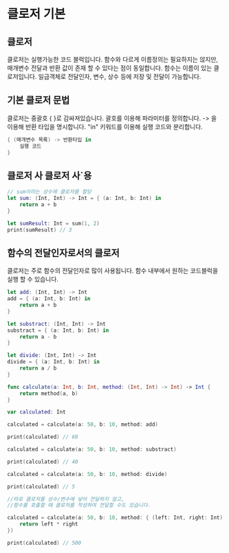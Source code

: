 # 클로저 기본
## 클로저

클로저는 실행가능한 코드 블럭입니다.
함수와 다르게 이름정의는 필요하지는 않지만, 매개변수 전달과 반환 값이 존재 할 수 있다는 점이 동일합니다.
함수는 이름이 있는 클로저입니다.
일급객체로 전달인자, 변수, 상수 등에 저장 및 전달이 가능합니다.


## 기본 클로저 문법

클로저는 중괄호 { }로 감싸져있습니다.
괄호를 이용해 파라미터를 정의합니다.
-> 을 이용해 반환 타입을 명시합니다.
"in" 키워드를 이용해 실행 코드와 분리합니다.
```swift
{ (매개변수 목록) -> 반환타입 in
    실행 코드
}
```

## 클로저 사 클로저 사`용
```swift
// sum이라는 상수에 클로저를 할당
let sum: (Int, Int) -> Int = { (a: Int, b: Int) in
    return a + b
}

let sumResult: Int = sum(1, 2)
print(sumResult) // 3
```

## 함수의 전달인자로서의 클로저

클로저는 주로 함수의 전달인자로 많이 사용됩니다.
함수 내부에서 원하는 코드블럭을 실행 할 수 있습니다.
```swift
let add: (Int, Int) -> Int
add = { (a: Int, b: Int) in
    return a + b
}

let substract: (Int, Int) -> Int
substract = { (a: Int, b: Int) in
    return a - b
}

let divide: (Int, Int) -> Int
divide = { (a: Int, b: Int) in
    return a / b
}

func calculate(a: Int, b: Int, method: (Int, Int) -> Int) -> Int {
    return method(a, b)
}

var calculated: Int

calculated = calculate(a: 50, b: 10, method: add)

print(calculated) // 60

calculated = calculate(a: 50, b: 10, method: substract)

print(calculated) // 40

calculated = calculate(a: 50, b: 10, method: divide)

print(calculated) // 5

//따로 클로저를 상수/변수에 넣어 전달하지 않고, 
//함수를 호출할 때 클로저를 작성하여 전달할 수도 있습니다.

calculated = calculate(a: 50, b: 10, method: { (left: Int, right: Int) -> Int in
    return left * right
})

print(calculated) // 500
```